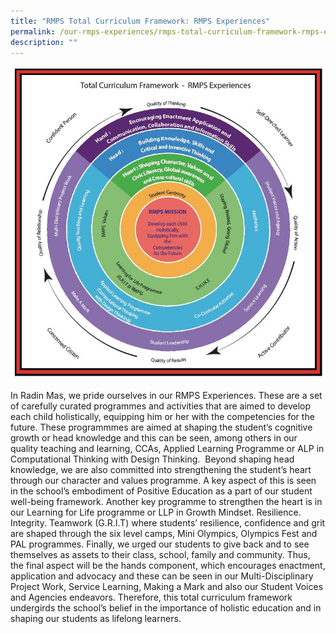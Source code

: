 ```yaml
---
title: "RMPS Total Curriculum Framework: RMPS Experiences"
permalink: /our-rmps-experiences/rmps-total-curriculum-framework-rmps-experiences/
description: ""
---
```

<img src="/images/rmps.jpg">
<p>In Radin Mas, we pride ourselves in our RMPS Experiences. These are a set of carefully curated programmes and activities that are aimed to develop each child holistically, equipping him or her with the competencies for the future. These programmmes are aimed at shaping the student&rsquo;s cognitive growth or head knowledge and this can be seen, among others in our quality teaching and learning, CCAs, Applied Learning Programme or ALP in Computational Thinking with Design Thinking.&nbsp; Beyond shaping head knowledge, we are also committed into strengthening the student&rsquo;s heart through our character and values programme. A key aspect of this is seen in the school&rsquo;s embodiment of Positive Education as a part of our student well-being framework. Another key programme to strengthen the heart is in our Learning for Life programme or LLP in Growth Mindset. Resilience. Integrity. Teamwork (G.R.I.T) where students&rsquo; resilience, confidence and grit are shaped through the six level camps, Mini Olympics, Olympics Fest and PAL programmes. Finally, we urged our students to give back and to see themselves as assets to their class, school, family and community. Thus, the final aspect will be the hands component, which encourages enactment, application and advocacy and these can be seen in our Multi-Disciplinary Project Work, Service Learning, Making a Mark and also our Student Voices and Agencies endeavors. Therefore, this total curriculum framework undergirds the school&rsquo;s belief in the importance of holistic education and in shaping our students as lifelong learners.</p>